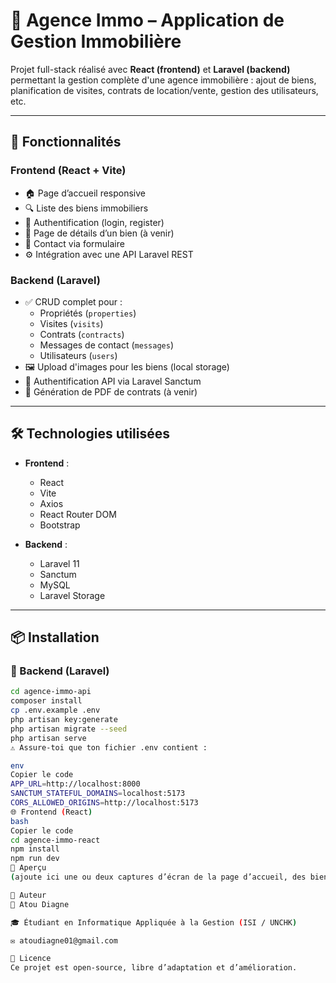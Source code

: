 # 🏡 Agence Immo – Application de Gestion Immobilière

Projet full-stack réalisé avec **React (frontend)** et **Laravel (backend)** permettant la gestion complète d'une agence immobilière : ajout de biens, planification de visites, contrats de location/vente, gestion des utilisateurs, etc.

---

## 🚀 Fonctionnalités

### Frontend (React + Vite)
- 🏠 Page d’accueil responsive
- 🔍 Liste des biens immobiliers
- 🔐 Authentification (login, register)
- 📄 Page de détails d’un bien (à venir)
- 💬 Contact via formulaire
- ⚙️ Intégration avec une API Laravel REST

### Backend (Laravel)
- ✅ CRUD complet pour :
  - Propriétés (`properties`)
  - Visites (`visits`)
  - Contrats (`contracts`)
  - Messages de contact (`messages`)
  - Utilisateurs (`users`)
- 🖼️ Upload d'images pour les biens (local storage)
- 🔐 Authentification API via Laravel Sanctum
- 🧾 Génération de PDF de contrats (à venir)

---

## 🛠️ Technologies utilisées

- **Frontend** :
  - React
  - Vite
  - Axios
  - React Router DOM
  - Bootstrap

- **Backend** :
  - Laravel 11
  - Sanctum
  - MySQL
  - Laravel Storage

---

## 📦 Installation

### 🔧 Backend (Laravel)

```bash
cd agence-immo-api
composer install
cp .env.example .env
php artisan key:generate
php artisan migrate --seed
php artisan serve
⚠️ Assure-toi que ton fichier .env contient :

env
Copier le code
APP_URL=http://localhost:8000
SANCTUM_STATEFUL_DOMAINS=localhost:5173
CORS_ALLOWED_ORIGINS=http://localhost:5173
🌐 Frontend (React)
bash
Copier le code
cd agence-immo-react
npm install
npm run dev
📸 Aperçu
(ajoute ici une ou deux captures d’écran de la page d’accueil, des biens, etc)

🙋 Auteur
👤 Atou Diagne

🎓 Étudiant en Informatique Appliquée à la Gestion (ISI / UNCHK)

✉️ atoudiagne01@gmail.com

📝 Licence
Ce projet est open-source, libre d’adaptation et d’amélioration.
